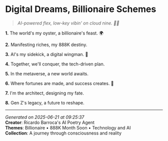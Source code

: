 # Digital Dreams, Billionaire Schemes

> *AI-powered flex, low-key vibin' on cloud nine. 💼🚀*

**1.** The world's my oyster, a billionaire's feast. 🌍


**2.** Manifesting riches, my 888K destiny.


**3.** AI's my sidekick, a digital wingman. 🤖


**4.** Together, we'll conquer, the tech-driven plan.


**5.** In the metaverse, a new world awaits.


**6.** Where fortunes are made, and success creates. 💎


**7.** I'm the architect, designing my fate.


**8.** Gen Z's legacy, a future to reshape.



---

*Generated on 2025-06-21 at 09:25:37*  
**Creator**: Ricardo Barroca's AI Poetry Agent  
**Themes**: Billionaire • 888K Month Soon • Technology and AI  
**Collection**: A journey through consciousness and reality